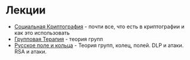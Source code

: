 # Лекции

- [Социальная Криптография](https://youtu.be/374Thgbo7s4?si=rufCDnG1jkD49vIr) - почти все, что есть в криптографии и как это использовать
- [Групповая Терапия](https://youtu.be/vckCTuR1XFE?si=N-G4ZxbseupX3MXY) - теория групп
- [Русское поле и кольца]() - Теория групп, колец, полей. DLP и атаки. RSA и атаки.
